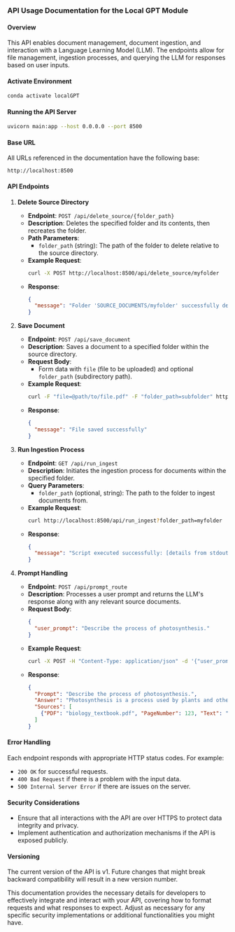 ### API Usage Documentation for the Local GPT Module

#### Overview
This API enables document management, document ingestion, and interaction with a Language Learning Model (LLM). The endpoints allow for file management, ingestion processes, and querying the LLM for responses based on user inputs.

#### Activate Environment
```bash
conda activate localGPT
```
#### Running the API Server
```bash
uvicorn main:app --host 0.0.0.0 --port 8500
```
#### Base URL
All URLs referenced in the documentation have the following base:
```
http://localhost:8500
```

#### API Endpoints

1. **Delete Source Directory**
   - **Endpoint**: `POST /api/delete_source/{folder_path}`
   - **Description**: Deletes the specified folder and its contents, then recreates the folder.
   - **Path Parameters**:
     - `folder_path` (string): The path of the folder to delete relative to the source directory.
   - **Example Request**:
     ```bash
     curl -X POST http://localhost:8500/api/delete_source/myfolder
     ```
   - **Response**:
     ```json
     {
       "message": "Folder 'SOURCE_DOCUMENTS/myfolder' successfully deleted and recreated."
     }
     ```

2. **Save Document**
   - **Endpoint**: `POST /api/save_document`
   - **Description**: Saves a document to a specified folder within the source directory.
   - **Request Body**:
     - Form data with `file` (file to be uploaded) and optional `folder_path` (subdirectory path).
   - **Example Request**:
     ```bash
     curl -F "file=@path/to/file.pdf" -F "folder_path=subfolder" http://localhost:8500/api/save_document
     ```
   - **Response**:
     ```json
     {
       "message": "File saved successfully"
     }
     ```

3. **Run Ingestion Process**
   - **Endpoint**: `GET /api/run_ingest`
   - **Description**: Initiates the ingestion process for documents within the specified folder.
   - **Query Parameters**:
     - `folder_path` (optional, string): The path to the folder to ingest documents from.
   - **Example Request**:
     ```bash
     curl http://localhost:8500/api/run_ingest?folder_path=myfolder
     ```
   - **Response**:
     ```json
     {
       "message": "Script executed successfully: [details from stdout]"
     }
     ```

4. **Prompt Handling**
   - **Endpoint**: `POST /api/prompt_route`
   - **Description**: Processes a user prompt and returns the LLM's response along with any relevant source documents.
   - **Request Body**:
     ```json
     {
       "user_prompt": "Describe the process of photosynthesis."
     }
     ```
   - **Example Request**:
     ```bash
     curl -X POST -H "Content-Type: application/json" -d '{"user_prompt": "Describe the process of photosynthesis."}' http://localhost:8500/api/prompt_route
     ```
   - **Response**:
     ```json
     {
       "Prompt": "Describe the process of photosynthesis.",
       "Answer": "Photosynthesis is a process used by plants and other organisms to convert light energy...",
       "Sources": [
         {"PDF": "biology_textbook.pdf", "PageNumber": 123, "Text": "The light-dependent reactions of photosynthesis..."}
       ]
     }
     ```

#### Error Handling
Each endpoint responds with appropriate HTTP status codes. For example:
- `200 OK` for successful requests.
- `400 Bad Request` if there is a problem with the input data.
- `500 Internal Server Error` if there are issues on the server.

#### Security Considerations
- Ensure that all interactions with the API are over HTTPS to protect data integrity and privacy.
- Implement authentication and authorization mechanisms if the API is exposed publicly.

#### Versioning
The current version of the API is v1. Future changes that might break backward compatibility will result in a new version number.

This documentation provides the necessary details for developers to effectively integrate and interact with your API, covering how to format requests and what responses to expect. Adjust as necessary for any specific security implementations or additional functionalities you might have.